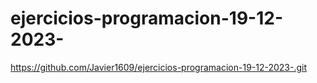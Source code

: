 # ejercicios-programacion-19-12-2023-

https://github.com/Javier1609/ejercicios-programacion-19-12-2023-.git
